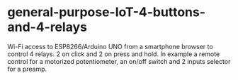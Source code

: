 # general-purpose-IoT-4-buttons-and-4-relays
Wi-Fi access to ESP8266/Arduino UNO from a smartphone browser to control 4 relays. 2 on click and 2 on press and hold.
In example a remote control for a motorized potentiometer, an on/off switch and 2 inputs selector for a preamp.
